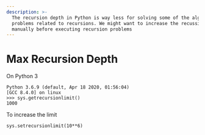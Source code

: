 ```yaml
---
description: >-
  The recursion depth in Python is way less for solving some of the algorithmic
  problems related to recursions. We might want to increase the recussion limit
  manually before executing recursion problems
---
```


# Max Recursion Depth

 On Python 3

```text
Python 3.6.9 (default, Apr 18 2020, 01:56:04) 
[GCC 8.4.0] on linux
>>> sys.getrecursionlimit()
1000
```

To increase the limit

```text
sys.setrecursionlimit(10**6) 
```

